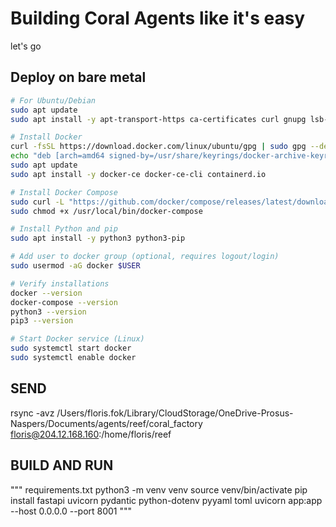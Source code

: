 # Building Coral Agents like it's easy


let's go


## Deploy on bare metal

```bash
# For Ubuntu/Debian
sudo apt update
sudo apt install -y apt-transport-https ca-certificates curl gnupg lsb-release

# Install Docker
curl -fsSL https://download.docker.com/linux/ubuntu/gpg | sudo gpg --dearmor -o /usr/share/keyrings/docker-archive-keyring.gpg
echo "deb [arch=amd64 signed-by=/usr/share/keyrings/docker-archive-keyring.gpg] https://download.docker.com/linux/ubuntu $(lsb_release -cs) stable" | sudo tee /etc/apt/sources.list.d/docker.list > /dev/null
sudo apt update
sudo apt install -y docker-ce docker-ce-cli containerd.io

# Install Docker Compose
sudo curl -L "https://github.com/docker/compose/releases/latest/download/docker-compose-$(uname -s)-$(uname -m)" -o /usr/local/bin/docker-compose
sudo chmod +x /usr/local/bin/docker-compose

# Install Python and pip
sudo apt install -y python3 python3-pip

# Add user to docker group (optional, requires logout/login)
sudo usermod -aG docker $USER

# Verify installations
docker --version
docker-compose --version
python3 --version
pip3 --version

# Start Docker service (Linux)
sudo systemctl start docker
sudo systemctl enable docker
```

## SEND
rsync -avz /Users/floris.fok/Library/CloudStorage/OneDrive-Prosus-Naspers/Documents/agents/reef/coral_factory floris@204.12.168.160:/home/floris/reef


## BUILD AND RUN
""" requirements.txt
python3 -m venv venv
source venv/bin/activate
pip install fastapi uvicorn pydantic python-dotenv pyyaml toml
uvicorn app:app --host 0.0.0.0 --port 8001
"""


